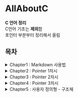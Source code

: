 # AllAboutC
__C 언어 정리__<br>
C언어 기초는 **제외**함<br>
포인터 부분부터 정리해서 올림

## 목차
<details><summary>
Chapter1 : Markdown 사용법
</summary><div markdown="1">

- 제목
- 강조
- 리스트
- 링크
- 이미지
- 줄바꿈
- 코드 강조
- 표
- 인용문
</div></details>
<details><summary>
Chapter2 : Pointer 1차시
</summary><div markdown="1">

1. [포인터란?](#포인터란?)<br>
1. [포인터 변수](#포인터-변수)<br>
    - [주소 연산자 &](#주소-연산자-&)<br>
    - [역참조 연산자 *](#역참조-연산자-*)<br>
    - [포인터 변수의 크기](#포인터-변수의-크기)<br>
1. [void형 포인터](#void형-포인터)<br>
1. [포인터 연산](#포인터-연산)<br>
1. [포인터와 함수](#포인터와-함수)<br>
</div></details>
<details><summary>
Chapter3 : Pointer 2차시
</summary><div markdown="1">

1. [포인터와 배열](#포인터와-배열)<br>
1. [배열을 매개변수로 갖는 함수](#배열을-매개변수로-갖는-함수)<br>
1. [문자열 포인터와 문자 배열의 차이점](#문자열-포인터와-문자-배열의-차이점)<br>
1. [동적 메모리 할당](#동적-메모리-할당)<br>
</div></details>
<details><summary>
Chapter4 : Pointer 3차시
</summary><div markdown="1">

1. [포인터 배열](#포인터-배열)<br>
1. [main()함수의 인자](#main()함수의-인자)<br>
1. [형 한정자](#형-한정자)<br>
    - [const](#const)<br>
        - [const 포인트 유의점](#const-변수를-포인트-할-때,-유의점)<br>
        - [상수 포인터](#상수-포인터)<br>
        - [const 변수에 대한 상수 포인터 사용](#const-변수에-대한-상수-포인터-사용)<br>
    - [restrict](#restrict)<br>
1. [포인터 함수](#함수-포인터)<br>
</div></details>
<details><summary>
Chapter5 : 사용자 정의형 - 구조체
</summary><div markdown="1">

1. [구조체](#구조체)<br>
    - [구조체 태그가 없는 경우](#구조체-태그가-없는-경우)<br>
    - [typedef](#typedef)<br>
    - [구조체 초기화](#구조체-초기화)<br>
    - [복합 리터럴](#복합-리터럴)<br>
    - [구조체의 구조체](#구조체의-구조체)<br>
    - [구조체 포인터](#구조체-포인터)
    - [멤버 접근 연산자](#멤버-접근-연산자)<br>
    - [구조체와 함수](#구조체와-함수)
    </div></details>
